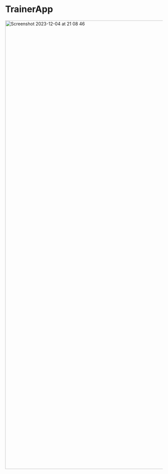 # TrainerApp

<img width="1431" alt="Screenshot 2023-12-04 at 21 08 46" src="https://github.com/OdinsBeard82/TrainerApp/assets/113264602/6e4d3008-db0c-43b3-8091-394ab0c56608">
